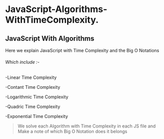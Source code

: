 # JavaScript-Algorithms-WithTimeComplexity.


  ## JavaScript With Algorithms 
  
  Here we explain JavaScript with Time Complexity and the Big O Notations
  
 ###### Which include :-
  
  -Linear Time Complexity
  
  -Contant Time Complexity
  
  -Logarithmic Time Complexity
  
  -Quadric Time Complexity
  
  -Exponential Time Complexity
  
  
  > We solve each Algorithm with Time Complexity in each JS file and Make a note of which Big O Notation does it belongs
